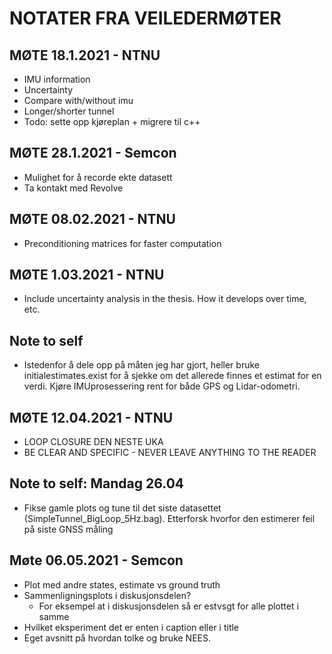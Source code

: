 # NOTATER FRA VEILEDERMØTER

## MØTE 18.1.2021 - NTNU

- IMU information
- Uncertainty
- Compare with/without imu
- Longer/shorter tunnel
- Todo: sette opp kjøreplan + migrere til c++

## MØTE 28.1.2021 - Semcon

- Mulighet for å recorde ekte datasett
- Ta kontakt med Revolve

## MØTE 08.02.2021 - NTNU

- Preconditioning matrices for faster computation

## MØTE 1.03.2021 - NTNU
- Include uncertainty analysis in the thesis. How it develops over time, etc.


## Note to self
- Istedenfor å dele opp på måten jeg har gjort, heller bruke initialestimates.exist for å sjekke om det allerede finnes et estimat for en verdi. Kjøre IMUprosessering rent for både GPS og Lidar-odometri.

## MØTE 12.04.2021 - NTNU
- LOOP CLOSURE DEN NESTE UKA
- BE CLEAR AND SPECIFIC - NEVER LEAVE ANYTHING TO THE READER

## Note to self: Mandag 26.04
- Fikse gamle plots og tune til det siste datasettet (SimpleTunnel_BigLoop_5Hz.bag). Etterforsk hvorfor den estimerer feil på siste GNSS måling

## Møte 06.05.2021 - Semcon
- Plot med andre states, estimate vs ground truth
- Sammenligningsplots i diskusjonsdelen?
    - For eksempel at i diskusjonsdelen så er estvsgt for alle plottet i samme
- Hvilket eksperiment det er enten i caption eller i title
- Eget avsnitt på hvordan tolke og bruke NEES.
